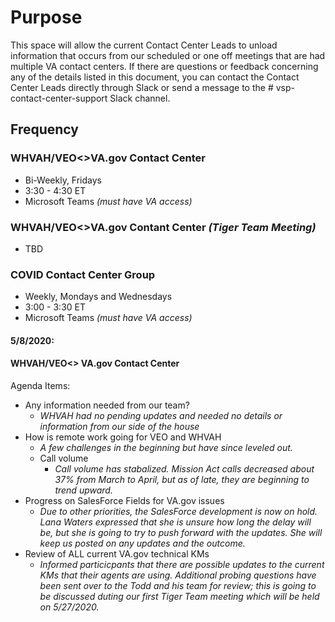 # Purpose
This space will allow the current Contact Center Leads to unload information that occurs from our scheduled or one off meetings that are had 
multiple VA contact centers.
If there are questions or feedback concerning any of the details listed in this document, you can contact the Contact Center Leads directly
through Slack or send a message to the # vsp-contact-center-support Slack channel.

## Frequency
### WHVAH/VEO<>VA.gov Contact Center 
- Bi-Weekly, Fridays
- 3:30 - 4:30 ET
- Microsoft Teams _(must have VA access)_

### WHVAH/VEO<>VA.gov Contant Center _(Tiger Team Meeting)_ 
- TBD

### COVID Contact Center Group 
- Weekly, Mondays and Wednesdays
- 3:00 - 3:30 ET
- Microsoft Teams _(must have VA access)_


#### 5/8/2020:
#### WHVAH/VEO<> VA.gov Contact Center
Agenda Items:
- Any information needed from our team?
  - _WHVAH had no pending updates and needed no details or information from our side of the house_
- How is remote work going for VEO and WHVAH
  - _A few challenges in the beginning but have since leveled out._
  - Call volume
    - _Call volume has stabalized.  Mission Act calls decreased about 37% from March to April, but as of late, they are beginning to trend upward._
- Progress on SalesForce Fields for VA.gov issues
  - _Due to other priorities, the SalesForce development is now on hold.  Lana Waters expressed that she is unsure how long the delay will be, but she is going to try to push forward with the updates.  She will keep us posted on any updates and the outcome._
- Review of ALL current VA.gov technical KMs
  - _Informed particicpants that there are possible updates to the current KMs that their agents are using.  Additional probing questions have been sent over to the Todd and his team for review; this is going to be discussed duting our first Tiger Team meeting which will be held on 5/27/2020._
